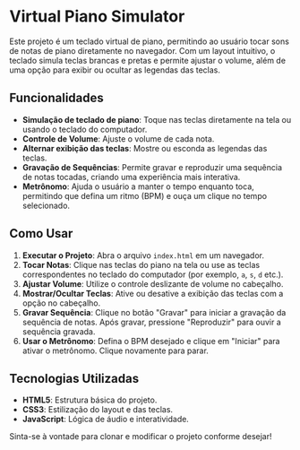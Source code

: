 # Virtual Piano Simulator

Este projeto é um teclado virtual de piano, permitindo ao usuário tocar sons de notas de piano diretamente no navegador. Com um layout intuitivo, o teclado simula teclas brancas e pretas e permite ajustar o volume, além de uma opção para exibir ou ocultar as legendas das teclas.

## Funcionalidades

- **Simulação de teclado de piano**: Toque nas teclas diretamente na tela ou usando o teclado do computador.
- **Controle de Volume**: Ajuste o volume de cada nota.
- **Alternar exibição das teclas**: Mostre ou esconda as legendas das teclas.
- **Gravação de Sequências**: Permite gravar e reproduzir uma sequência de notas tocadas, criando uma experiência mais interativa.
- **Metrônomo**: Ajuda o usuário a manter o tempo enquanto toca, permitindo que defina um ritmo (BPM) e ouça um clique no tempo selecionado.

## Como Usar

1. **Executar o Projeto**: Abra o arquivo `index.html` em um navegador.
2. **Tocar Notas**: Clique nas teclas do piano na tela ou use as teclas correspondentes no teclado do computador (por exemplo, `a`, `s`, `d` etc.).
3. **Ajustar Volume**: Utilize o controle deslizante de volume no cabeçalho.
4. **Mostrar/Ocultar Teclas**: Ative ou desative a exibição das teclas com a opção no cabeçalho.
5. **Gravar Sequência**: Clique no botão "Gravar" para iniciar a gravação da sequência de notas. Após gravar, pressione "Reproduzir" para ouvir a sequência gravada.
6. **Usar o Metrônomo**: Defina o BPM desejado e clique em "Iniciar" para ativar o metrônomo. Clique novamente para parar.

## Tecnologias Utilizadas

- **HTML5**: Estrutura básica do projeto.
- **CSS3**: Estilização do layout e das teclas.
- **JavaScript**: Lógica de áudio e interatividade.

Sinta-se à vontade para clonar e modificar o projeto conforme desejar!
